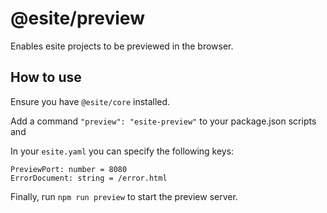 # @esite/preview

Enables esite projects to be previewed in the browser.

## How to use

Ensure you have `@esite/core` installed.

Add a command `"preview": "esite-preview"` to your package.json scripts and 

In your `esite.yaml` you can specify the following keys:

```
PreviewPort: number = 8080
ErrorDocument: string = /error.html
```

Finally, run `npm run preview` to start the preview server.